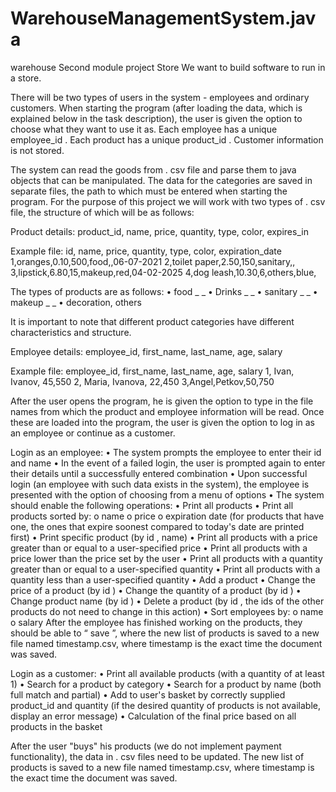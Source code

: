 # WarehouseManagementSystem.java

warehouse
Second module project Store We want to build software to run in a store.

There will be two types of users in the system - employees and ordinary customers. When starting the program (after loading the data, which is explained below in the task description), the user is given the option to choose what they want to use it as. Each employee has a unique employee_id . Each product has a unique product_id . Customer information is not stored.

The system can read the goods from . csv file and parse them to java objects that can be manipulated. The data for the categories are saved in separate files, the path to which must be entered when starting the program. For the purpose of this project we will work with two types of . csv file, the structure of which will be as follows:

Product details:
product_id, name, price, quantity, type, color, expires_in

Example file: id, name, price, quantity, type, color, expiration_date 1,oranges,0.10,500,food,,06-07-2021 2,toilet paper,2.50,150,sanitary,, 3,lipstick,6.80,15,makeup,red,04-02-2025 4,dog leash,10.30,6,others,blue,

The types of products are as follows: • food _ _ • Drinks _ _ • sanitary _ _ • makeup _ _ • decoration, others

It is important to note that different product categories have different characteristics and structure.

Employee details: employee_id, first_name, last_name, age, salary

Example file: employee_id, first_name, last_name, age, salary 1, Ivan, Ivanov, 45,550 2, Maria, Ivanova, 22,450 3,Angel,Petkov,50,750

After the user opens the program, he is given the option to type in the file names from which the product and employee information will be read. Once these are loaded into the program, the user is given the option to log in as an employee or continue as a customer.

Login as an employee: • The system prompts the employee to enter their id and name • In the event of a failed login, the user is prompted again to enter their details until a successfully entered combination • Upon successful login (an employee with such data exists in the system), the employee is presented with the option of choosing from a menu of options • The system should enable the following operations: • Print all products • Print all products sorted by: o name o price o expiration date (for products that have one, the ones that expire soonest compared to today's date are printed first) • Print specific product (by id , name) • Print all products with a price greater than or equal to a user-specified price • Print all products with a price lower than the price set by the user • Print all products with a quantity greater than or equal to a user-specified quantity • Print all products with a quantity less than a user-specified quantity • Add a product • Change the price of a product (by id ) • Change the quantity of a product (by id ) • Change product name (by id ) • Delete a product (by id , the ids of the other products do not need to change in this action) • Sort employees by: o name o salary After the employee has finished working on the products, they should be able to “ save ”, where the new list of products is saved to a new file named timestamp.csv, where timestamp is the exact time the document was saved.

Login as a customer: • Print all available products (with a quantity of at least 1) • Search for a product by category • Search for a product by name (both full match and partial) • Add to user's basket by correctly supplied product_id and quantity (if the desired quantity of products is not available, display an error message) • Calculation of the final price based on all products in the basket

After the user "buys" his products (we do not implement payment functionality), the data in . csv files need to be updated. The new list of products is saved to a new file named timestamp.csv, where timestamp is the exact time the document was saved.
